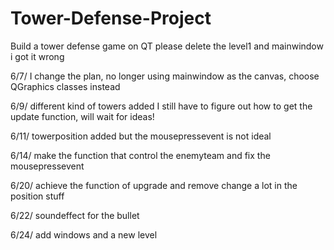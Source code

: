 # Tower-Defense-Project
Build a tower defense game on QT 
please delete the level1 and mainwindow i got it wrong

6/7/
I change the plan, no longer using mainwindow as the canvas,
choose QGraphics classes instead

6/9/
different kind of towers added
I still have to figure out how to get the update function, will wait for ideas!

6/11/
towerposition added but the mousepressevent is not ideal

6/14/
make the function that control the enemyteam
and fix the mousepressevent 

6/20/
achieve the function of upgrade and remove
change a lot in the position stuff

6/22/
soundeffect for the bullet

6/24/
add windows and a new level
